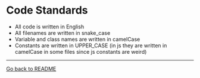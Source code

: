 # Code Standards

- All code is written in English  
- All filenames are written in snake_case  
- Variable and class names are written in camelCase  
- Constants are written in UPPER_CASE (in js they are written in camelCase in some files since js constants are weird)

---
[Go back to README](../README.md)
